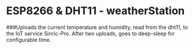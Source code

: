 # ESP8266 & DHT11 - weatherStation

###Uploads the current temperature and humidity, read from the dht11, to the IoT service Sinric-Pro. After two uploads, goes to deep-sleep for configurable time.